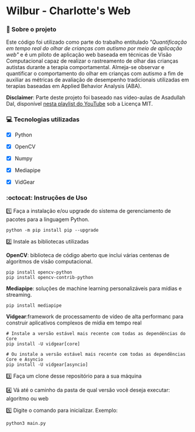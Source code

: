 # Wilbur - Charlotte's Web

### :memo: Sobre o projeto 
Este código foi utilizado como parte do trabalho entitulado _"Quantificação em tempo real do olhar de crianças com autismo por meio de aplicação web"_ e é um piloto de aplicação web baseada em técnicas de Visão Computacional capaz de realizar o rastreamento de olhar das crianças autistas durante a terapia comportamental. 
Almeja-se observar e quantificar o comportamento do olhar em crianças com autismo a fim de auxiliar as métricas de avaliação de desempenho tradicionais utilizadas em terapias baseadas em Applied Behavior Analysis (ABA).

**Disclaimer**: Parte deste projeto foi baseado nas vídeo-aulas de Asadullah Dal, disponível [nesta playlist do YouTube](https://youtu.be/-jFobb6ARc4) sob a Licença MIT.


### :computer: Tecnologias utilizadas
- [x] Python
- [x] OpenCV
- [x] Numpy
- [x] Mediapipe
- [X] VidGear


### :octocat: Instruções de Uso

:one: Faça a instalação e/ou upgrade do sistema de gerenciamento de pacotes para a linguagem Python.

```
python -m pip install pip --upgrade
```

:two: Instale as bibliotecas utilizadas

**OpenCV**: biblioteca de código aberto que inclui várias centenas de algoritmos de visão computacional.
```
pip install opencv-python
pip install opencv-contrib-python
```
**Mediapipe**: soluções de machine learning personalizáveis para mídias e streaming.
```
pip install mediapipe
```

**Vidgear**:framework de processamento de vídeo de alta performanc para construir aplicativos complexos de mídia em tempo real
```
# Instale a versão estável mais recente com todas as dependências do Core
pip install -U vidgear[core]

# Ou instale a versão estável mais recente com todas as dependências Core e Asyncio
pip install -U vidgear[asyncio]
```

:three: Faça um clone desse repositório para a sua máquina

:four: Vá até o caminho da pasta de qual versão você deseja executar: algoritmo ou web

:five: Digite o comando para inicializar. Exemplo:

```
python3 main.py
```
